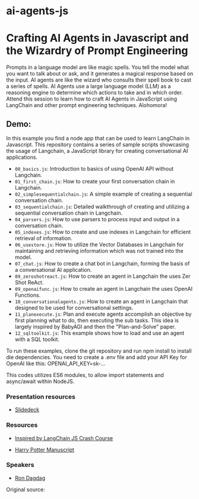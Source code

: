 # ai-agents-js

# Crafting AI Agents in Javascript and the Wizardry of Prompt Engineering

Prompts in a language model are like magic spells. You tell the model what you want to talk about or ask, and it generates a magical response based on the input. AI agents are like the wizard who consults their spell book to cast a series of spells. AI Agents use a large language model (LLM) as a reasoning engine to determine which actions to take and in which order. Attend this session to learn how to craft AI Agents in JavaScript using LangChain and other prompt engineering techniques. Alohomora!

## Demo: 
In this example you find a node app that can be used to learn LangChain in Javascript. This repository contains a series of sample scripts showcasing the usage of Langchain, a JavaScript library for creating conversational AI applications.

- `00_basics.js`: Introduction to basics of using OpenAI API without Langchain.
- `01_first_chain.js`: How to create your first conversation chain in Langchain.
- `02_simplesequentialchain.js`: A simple example of creating a sequential conversation chain.
- `03_sequentialchain.js`: Detailed walkthrough of creating and utilizing a sequential conversation chain in Langchain.
- `04_parsers.js`: How to use parsers to process input and output in a conversation chain.
- `05_indexes.js`: How to create and use indexes in Langchain for efficient retrieval of information.
- `06_usestore.js`: How to utilize the Vector Databases in Langchain for maintaining and retrieving information which was not trained into the model.
- `07_chat.js`: How to create a chat bot in Langchain, forming the basis of a conversational AI application.
- `09_zeroshotreact.js`: How to create an agent in Langchain the uses Zer Shot ReAct.
- `09_openaifunc.js`: How to create an agent in Langchain the uses OpenAI Functions.
- `10_conversationalagents.js`: How to create an agent in Langchain that designed to be used for conversational settings.
- `11_planexecute.js`: Plan and execute agents accomplish an objective by first planning what to do, then executing the sub tasks. This idea is largely inspired by BabyAGI and then the "Plan-and-Solve" paper.
- `12_sqltoolkit.js`: This example shows how to load and use an agent with a SQL toolkit.

To run these examples, clone the git repository and run npm install to install die dependencies. You need to create a .env file and add your API Key for OpenAI like this: OPENAI_API_KEY=sk-...

This codes utilizes ES6 modules, to allow import statements and async/await within NodeJS.
  
### Presentation resources
- [Slidedeck](https://speakerdeck.com/rondagdag/)

### Resources
- [Inspired by LangChain JS Crash Course](https://github.com/Coding-Crashkurse/LangChain-JS-Full-Course#readme)

- [Harry Potter Manuscript](https://github.com/amephraim/nlp/blob/master/texts/)


### Speakers
- [Ron Dagdag](https://www.dagdag.net)






Original source:
